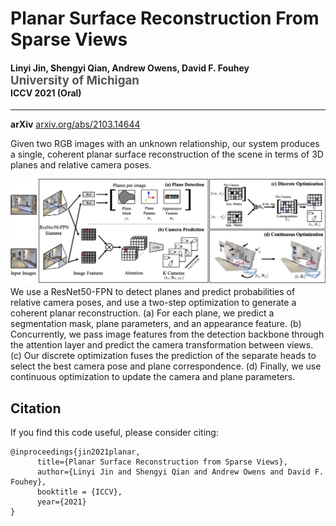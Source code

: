 Planar Surface Reconstruction From Sparse Views
================================================================

<h4>
Linyi Jin, Shengyi Qian, Andrew Owens, David F. Fouhey
</br>
<span style="font-size: 14pt; color: #555555">
University of Michigan
</span>
</br>
ICCV 2021 (Oral)
</h4>
<hr>

**arXiv** [arxiv.org/abs/2103.14644][1]

Given two RGB images with an unknown relationship, our system produces a single, coherent planar surface reconstruction of the scene in terms of 3D planes and relative camera poses. 

![model-architecture](docs/static/architecture.jpg)
We use a ResNet50-FPN to detect planes and predict probabilities of relative camera poses, and use a two-step optimization to generate a coherent planar reconstruction. (a) For each plane, we predict a segmentation mask, plane parameters, and an appearance feature. (b) Concurrently, we pass image features from the detection backbone through the attention layer and predict the camera transformation between views. (c) Our discrete optimization fuses the prediction of the separate heads to select the best camera pose and plane correspondence. (d) Finally, we use continuous optimization to update the camera and plane parameters.

Citation
--------

If you find this code useful, please consider citing:

```text
@inproceedings{jin2021planar,
      title={Planar Surface Reconstruction from Sparse Views}, 
      author={Linyi Jin and Shengyi Qian and Andrew Owens and David F. Fouhey},
      booktitle = {ICCV},
      year={2021}
}
```

[1]: http://arxiv.org/abs/2103.14644
